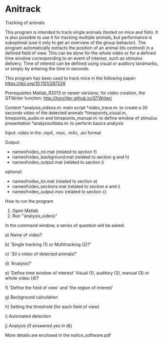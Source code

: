 # Anitrack
Tracking of animals 

This program is intended to track single animals (tested on mice and fish). It is also possible to use it for tracking multiple animals, but performance is suboptimal (use it only to get an overview of the group behavior). The program automatically extracts the position of an animal (its centroid) in a defined field of view. This can be done for the whole video or for a defined time window corresponding to an event of interest, such as stimulus delivery. Time of interest can be defined using visual or auditory landmarks, or simply by entering the time in seconds. 

This program has been used to track mice in the following paper:
https://doi.org/10.1101/297226

Prerequisites
Matlab_R2013 or newer versions; for video creation, the QTWriter function: http://horchler.github.io/QTWriter/

Content 
*analysis_videos.m: main script
*video_trace.m: to create a 30 seconds video of the detected animals
*timepoints_visual.m, timepoints_audio.m and timepoints_manual.m: to define window of stimulus presentation
*analysisofdata.m: to perform basics analysis

Input: video in the .mp4, .mov, .m4v, .avi format

Output: 
* nameofvideo_roi.mat (related to section f)
* nameofvideo_background.mat (related to section g and h)
* nameofvideo_output.mat (related to section i)

optional:
* nameofvideo_toi.mat (related to section e)
* nameofvideo_sections.mat (related to section e and i)
* nameofvideo_output.mov (related to section c)

How to run the program

1) Open Matlab
2) Run ''analysis_videos"

In the command window, a series of question will be asked:

a) Name of video? 

b) 'Single tracking (1) or Multitracking (2)?'

c) '30 s video of detected animals?'

d) 'Analysis?'

e) 'Define time window of interest'
Visual (1), auditory (2), manual (3) or whole video (4)?

f) 'Define the field of view' and 'the region of interest' 

g) Background calculation

h) Setting the threshold (for each field of view)

i) Automated detection

j) Analysis (if answered yes in d))

 More details are enclosed in the notice_software.pdf

